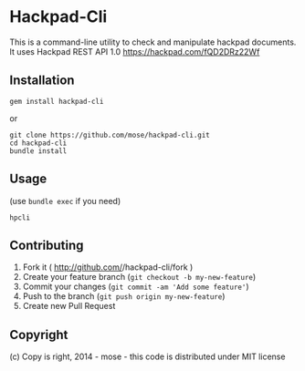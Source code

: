 Hackpad-Cli
===================

This is a command-line utility to check and manipulate hackpad documents.
It uses Hackpad REST API 1.0 https://hackpad.com/fQD2DRz22Wf

Installation
------------------

    gem install hackpad-cli

or

    git clone https://github.com/mose/hackpad-cli.git
    cd hackpad-cli
    bundle install

Usage
---------------

(use `bundle exec` if you need)

    hpcli


Contributing
------------------

1. Fork it ( http://github.com/<my-github-username>/hackpad-cli/fork )
2. Create your feature branch (`git checkout -b my-new-feature`)
3. Commit your changes (`git commit -am 'Add some feature'`)
4. Push to the branch (`git push origin my-new-feature`)
5. Create new Pull Request

Copyright
----------

(c) Copy is right, 2014 - mose - this code is distributed under MIT license


